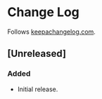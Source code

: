 # Change Log
Follows [keepachangelog.com](http://keepachangelog.com/).

## [Unreleased]
### Added
- Initial release.
